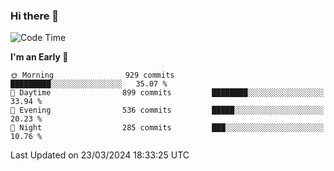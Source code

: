 ### Hi there 👋
<!--START_SECTION:waka-->
![Code Time](http://img.shields.io/badge/Code%20Time-493%20hrs%2016%20mins-blue)

**I'm an Early 🐤** 

```text
🌞 Morning                929 commits         █████████░░░░░░░░░░░░░░░░   35.07 % 
🌆 Daytime                899 commits         ████████░░░░░░░░░░░░░░░░░   33.94 % 
🌃 Evening                536 commits         █████░░░░░░░░░░░░░░░░░░░░   20.23 % 
🌙 Night                  285 commits         ███░░░░░░░░░░░░░░░░░░░░░░   10.76 % 
```



 Last Updated on 23/03/2024 18:33:25 UTC
<!--END_SECTION:waka-->

<!--
**BrianCurliss/BrianCurliss** is a ✨ _special_ ✨ repository because its `README.md` (this file) appears on your GitHub profile.

Here are some ideas to get you started:

- 🔭 I’m currently working on ...
- 🌱 I’m currently learning ...
- 👯 I’m looking to collaborate on ...
- 🤔 I’m looking for help with ...
- 💬 Ask me about ...
- 📫 How to reach me: ...
- 😄 Pronouns: ...
- ⚡ Fun fact: ...
-->
